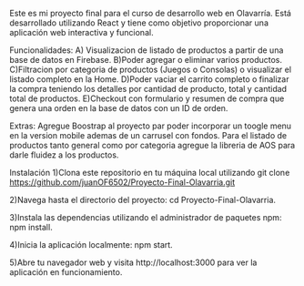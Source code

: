 Este es mi proyecto final para el curso de desarrollo web en Olavarría. Está desarrollado utilizando React y tiene como objetivo proporcionar una aplicación web interactiva y funcional.

Funcionalidades:
A) Visualizacion de listado de productos a partir de una base de datos en Firebase.
B)Poder agregar  o eliminar varios productos.
C)Filtracion por categoria de productos (Juegos o Consolas) o visualizar el listado completo en la Home.
D)Poder vaciar el carrito completo o finalizar la compra teniendo los detalles por cantidad de producto, total y cantidad total de productos.
E)Checkout con formulario y resumen de compra que genera una orden en la base de datos con un ID de orden.

Extras:
Agregue Boostrap al proyecto par poder incorporar un toogle menu en la version mobile ademas de un carrusel con fondos.
Para el listado de productos tanto general como por categoria agregue la libreria de AOS para darle fluidez a los productos.


Instalación
1)Clona este repositorio en tu máquina local utilizando git clone https://github.com/juanOF6502/Proyecto-Final-Olavarria.git

2)Navega hasta el directorio del proyecto: cd Proyecto-Final-Olavarria.

3)Instala las dependencias utilizando el administrador de paquetes npm: npm install.

4)Inicia la aplicación localmente: npm start.

5)Abre tu navegador web y visita http://localhost:3000 para ver la aplicación en funcionamiento.
